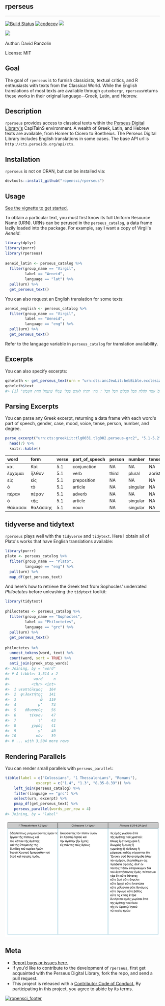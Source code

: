 
<!-- README.md is generated from README.Rmd. Please edit that file -->
rperseus
--------

------------------------------------------------------------------------

[![Build Status](https://travis-ci.org/ropensci/rperseus.svg?branch=master)](https://travis-ci.org/ropensci/rperseus) [![codecov](https://codecov.io/gh/ropensci/rperseus/branch/master/graph/badge.svg)](https://codecov.io/gh/ropensci/rperseus) [![](https://badges.ropensci.org/145_status.svg)](https://github.com/ropensci/onboarding/issues/145)

![](http://www.infobiblio.es/wp-content/uploads/2015/06/perseus-logo.png)

Author: David Ranzolin

License: MIT

Goal
----

The goal of `rperseus` is to furnish classicists, textual critics, and R enthusiasts with texts from the Classical World. While the English translations of most texts are available through `gutenbergr`, `rperseus`returns these works in their original language--Greek, Latin, and Hebrew.

Description
-----------

`rperseus` provides access to classical texts within the [Perseus Digital Library's](http://www.perseus.tufts.edu/hopper/) CapiTainS environment. A wealth of Greek, Latin, and Hebrew texts are available, from Homer to Cicero to Boetheius. The Perseus Digital Library includes English translations in some cases. The base API url is `http://cts.perseids.org/api/cts`.

Installation
------------

`rperseus` is not on CRAN, but can be installed via:

``` r
devtools::install_github("ropensci/rperseus")
```

Usage
-----

[See the vignette to get started.](https://daranzolin.github.io/rperseus//articles/rperseus-vignette.html)

To obtain a particular text, you must first know its full Uniform Resource Name (URN). URNs can be perused in the `perseus_catalog`, a data frame lazily loaded into the package. For example, say I want a copy of Virgil's *Aeneid*:

``` r
library(dplyr)
library(purrr)
library(rperseus)

aeneid_latin <- perseus_catalog %>% 
  filter(group_name == "Virgil",
         label == "Aeneid",
         language == "lat") %>% 
  pull(urn) %>% 
  get_perseus_text()
```

You can also request an English translation for some texts:

``` r
aeneid_english <- perseus_catalog %>% 
  filter(group_name == "Virgil",
         label == "Aeneid",
         language == "eng") %>% 
  pull(urn) %>% 
  get_perseus_text()
```

Refer to the language variable in `perseus_catalog` for translation availability.

Excerpts
--------

You can also specify excerpts:

``` r
qoheleth <- get_perseus_text(urn = "urn:cts:ancJewLit:hebBible.ecclesiastes.leningrad-pntd", excerpt = "1.1-1.3")
qoheleth$text
#> [1] "דִּבְרֵי֙ קֹהֶ֣לֶת בֶּן־ דָּוִ֔ד מֶ֖לֶךְ בִּירוּשָׁלִָֽם : הֲבֵ֤ל הֲבָלִים֙ אָמַ֣ר קֹהֶ֔לֶת הֲבֵ֥ל הֲבָלִ֖ים הַכֹּ֥ל הָֽבֶל : מַה־ יִּתְר֖וֹן לָֽאָדָ֑ם בְּכָל־ עֲמָל֔וֹ שֶֽׁיַּעֲמֹ֖ל תַּ֥חַת הַשָּֽׁמֶשׁ :"
```

Parsing Excerpts
----------------

You can parse any Greek excerpt, returning a data frame with each word's part of speech, gender, case, mood, voice, tense, person, number, and degree.

``` r
parse_excerpt("urn:cts:greekLit:tlg0031.tlg002.perseus-grc2", "5.1-5.2") %>% 
  head(7) %>% 
  knitr::kable()
```

| word    | form     | verse | part\_of\_speech | person | number   | tense  | mood       | voice  | gender   | case       | degree |
|:--------|:---------|:------|:-----------------|:-------|:---------|:-------|:-----------|:-------|:---------|:-----------|:-------|
| καί     | Καὶ      | 5.1   | conjunction      | NA     | NA       | NA     | NA         | NA     | NA       | NA         | NA     |
| ἔρχομαι | ἦλθον    | 5.1   | verb             | third  | plural   | aorist | indicative | active | NA       | NA         | NA     |
| εἰς     | εἰς      | 5.1   | preposition      | NA     | NA       | NA     | NA         | NA     | NA       | NA         | NA     |
| ὁ       | τὸ       | 5.1   | article          | NA     | singular | NA     | NA         | NA     | neuter   | accusative | NA     |
| πέραν   | πέραν    | 5.1   | adverb           | NA     | NA       | NA     | NA         | NA     | NA       | NA         | NA     |
| ὁ       | τῆς      | 5.1   | article          | NA     | singular | NA     | NA         | NA     | feminine | genative   | NA     |
| θάλασσα | θαλάσσης | 5.1   | noun             | NA     | singular | NA     | NA         | NA     | feminine | genative   | NA     |

tidyverse and tidytext
----------------------

`rperseus` plays well with the `tidyverse` and `tidytext`. Here I obtain all of Plato's works that have English translations available:

``` r
library(purrr)
plato <- perseus_catalog %>% 
  filter(group_name == "Plato",
         language == "eng") %>% 
  pull(urn) %>% 
  map_df(get_perseus_text)
```

And here's how to retrieve the Greek text from Sophocles' underrated *Philoctetes* before unleashing the `tidytext` toolkit:

``` r
library(tidytext)

philoctetes <- perseus_catalog %>% 
  filter(group_name == "Sophocles",
         label == "Philoctetes",
         language == "grc") %>% 
  pull(urn) %>%
  get_perseus_text()

philoctetes %>% 
  unnest_tokens(word, text) %>% 
  count(word, sort = TRUE) %>% 
  anti_join(greek_stop_words)
#> Joining, by = "word"
#> # A tibble: 3,514 x 2
#>           word     n
#>          <chr> <int>
#>  1 νεοπτόλεμος   164
#>  2  φιλοκτήτης   141
#>  3           ὦ   119
#>  4          μʼ    74
#>  5    ὀδυσσεύς    56
#>  6      τέκνον    47
#>  7          τʼ    43
#>  8       χορός    41
#>  9          γʼ    40
#> 10         νῦν    39
#> # ... with 3,504 more rows
```

Rendering Parallels
-------------------

You can render small parallels with `perseus_parallel`:

``` r
tibble(label = c("Colossians", "1 Thessalonians", "Romans"),
              excerpt = c("1.4", "1.3", "8.35-8.39")) %>%
    left_join(perseus_catalog) %>%
    filter(language == "grc") %>%
    select(urn, excerpt) %>%
    pmap_df(get_perseus_text) %>%
    perseus_parallel(words_per_row = 4)
#> Joining, by = "label"
```

![](README-unnamed-chunk-9-1.png)

Meta
----

-   [Report bugs or issues here.](https://github.com/daranzolin/rperseus/issues)
-   If you'd like to contribute to the development of `rperseus`, first get acquainted with the Perseus Digital Library, fork the repo, and send a pull request.
-   This project is released with a [Contributor Code of Conduct.](https://github.com/daranzolin/rperseus/blob/master/CONDUCT.md) By participating in this project, you agree to abide by its terms.

[![ropensci\_footer](https://ropensci.org/public_images/ropensci_footer.png)](https://ropensci.org)

